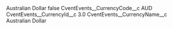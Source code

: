 <?xml version="1.0" encoding="UTF-8"?>
<CustomMetadata xmlns="http://soap.sforce.com/2006/04/metadata" xmlns:xsi="http://www.w3.org/2001/XMLSchema-instance" xmlns:xsd="http://www.w3.org/2001/XMLSchema">
    <label>Australian Dollar</label>
    <protected>false</protected>
    <values>
        <field>CventEvents__CurrencyCode__c</field>
        <value xsi:type="xsd:string">AUD</value>
    </values>
    <values>
        <field>CventEvents__CurrencyId__c</field>
        <value xsi:type="xsd:double">3.0</value>
    </values>
    <values>
        <field>CventEvents__CurrencyName__c</field>
        <value xsi:type="xsd:string">Australian Dollar</value>
    </values>
</CustomMetadata>
